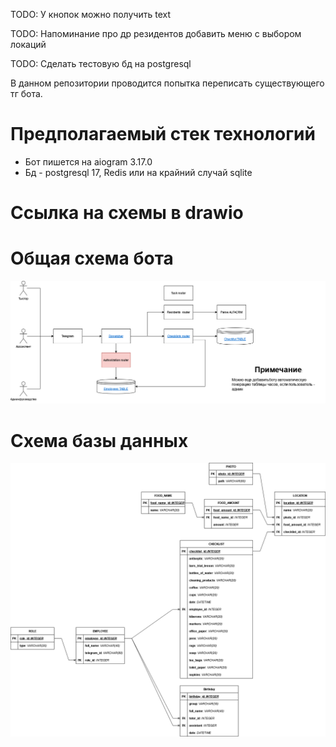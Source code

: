 TODO: У кнопок можно получить text

TODO: Напоминание про др резидентов добавить меню с выбором локаций

TODO: Сделать тестовую бд на postgresql

В данном репозитории проводится попытка переписать существующего тг бота.

# Предполагаемый стек технологий
* Бот пишется на aiogram 3.17.0
* Бд - postgresql 17, Redis или на крайний случай sqlite

# Ссылка на схемы в drawio


# Общая схема бота
![Общая схема бота](/docs/KO_bot-Preview.drawio.png)

# Схема базы данных
![Схема базы данных](/docs/KO_bot-DB.drawio.png)
